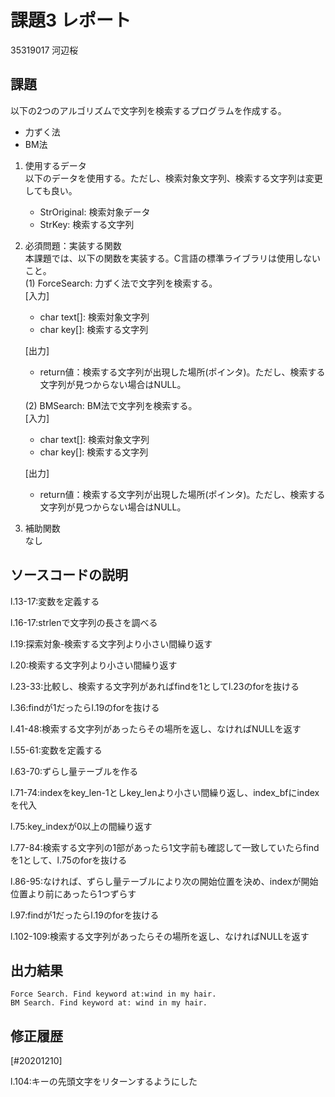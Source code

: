 # 課題3 レポート
35319017 河辺桜


## 課題  

以下の2つのアルゴリズムで文字列を検索するプログラムを作成する。  
- 力ずく法
- BM法

1. 使用するデータ  
以下のデータを使用する。ただし、検索対象文字列、検索する文字列は変更しても良い。  
    - StrOriginal: 検索対象データ
    - StrKey: 検索する文字列

2. 必須問題：実装する関数  
本課題では、以下の関数を実装する。C言語の標準ライブラリは使用しないこと。  
    (1) ForceSearch: 力ずく法で文字列を検索する。  
    [入力]  
    - char text[]: 検索対象文字列  
    - char key[]: 検索する文字列  

    [出力]  
    - return値：検索する文字列が出現した場所(ポインタ)。ただし、検索する文字列が見つからない場合はNULL。  

    (2) BMSearch: BM法で文字列を検索する。  
    [入力]  
    - char text[]: 検索対象文字列  
    - char key[]: 検索する文字列  
 
    [出力]  
    - return値：検索する文字列が出現した場所(ポインタ)。ただし、検索する文字列が見つからない場合はNULL。  

3. 補助関数  
なし

## ソースコードの説明

l.13-17:変数を定義する

l.16-17:strlenで文字列の長さを調べる

l.19:探索対象‐検索する文字列より小さい間繰り返す

l.20:検索する文字列より小さい間繰り返す

l.23-33:比較し、検索する文字列があればfindを1としてl.23のforを抜ける

l.36:findが1だったらl.19のforを抜ける

l.41-48:検索する文字列があったらその場所を返し、なければNULLを返す

l.55-61:変数を定義する

l.63-70:ずらし量テーブルを作る

l.71-74:indexをkey_len-1としkey_lenより小さい間繰り返し、index_bfにindexを代入

l.75:key_indexが0以上の間繰り返す

l.77-84:検索する文字列の1部があったら1文字前も確認して一致していたらfindを1として、l.75のforを抜ける

l.86-95:なければ、ずらし量テーブルにより次の開始位置を決め、indexが開始位置より前にあったら1つずらす

l.97:findが1だったらl.19のforを抜ける

l.102-109:検索する文字列があったらその場所を返し、なければNULLを返す

## 出力結果

```
Force Search. Find keyword at:wind in my hair.
BM Search. Find keyword at: wind in my hair.
```

## 修正履歴

[#20201210]

l.104:キーの先頭文字をリターンするようにした


